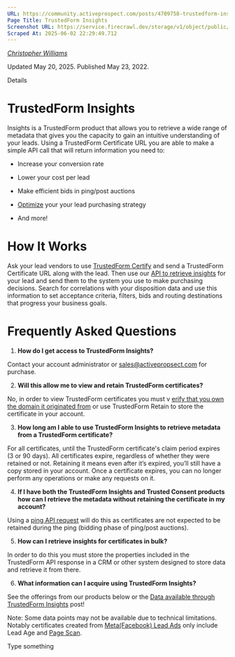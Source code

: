 ```yaml
---
URL: https://community.activeprospect.com/posts/4709758-trustedform-insights
Page Title: TrustedForm Insights
Screenshot URL: https://service.firecrawl.dev/storage/v1/object/public/media/screenshot-b511cd55-2177-44da-b162-f0c873efd995.png
Scraped At: 2025-06-02 22:29:49.712
---
```



[_Christopher Williams_](https://community.activeprospect.com/memberships/7846678-christopher-williams)

Updated May 20, 2025. Published May 23, 2022.

Details

# TrustedForm Insights

Insights is a TrustedForm product that allows you to retrieve a wide range of metadata that gives you the capacity to gain an intuitive understanding of your leads. Using a TrustedForm Certificate URL you are able to make a simple API call that will return information you need to:

- Increase your conversion rate

- Lower your cost per lead

- Make efficient bids in ping/post auctions

- [Optimize](https://activeprospect.com/resources/lead-optimization-wp-lp/) your your lead purchasing strategy

- And more!
# How It Works

Ask your lead vendors to use [TrustedForm Certify](https://activeprospect.com/trustedform/certify/) and send a TrustedForm Certificate URL along with the lead. Then use our [API to retrieve insights](https://developers.activeprospect.com/docs/trustedform/api/v3.0/tag/Retrieving-Insights/) for your lead and send them to the system you use to make purchasing decisions. Search for correlations with your disposition data and use this information to set acceptance criteria, filters, bids and routing destinations that progress your business goals.

# Frequently Asked Questions

1. **How do I get access to TrustedForm Insights?**

Contact your account administrator or sales@activepropsect.com for purchase.

2. **Will this allow me to view and retain TrustedForm certificates?**

No, in order to view TrustedForm certificates you must v [erify that you own the domain it originated from](https://community.activeprospect.com/posts/4649879-verify-domain-ownership) or use TrustedForm Retain to store the certificate in your account.

3. **How long am I able to use TrustedForm Insights to retrieve metadata from a TrustedForm certificate?**

For all certificates, until the TrustedForm certificate's claim period expires (3 or 90 days). All certificates expire, regardless of whether they were retained or not. Retaining it means even after it’s expired, you’ll still have a copy stored in your account. Once a certificate expires, you can no longer perform any operations or make any requests on it.

4. **If I have both the TrustedForm Insights and Trusted Consent products how can I retrieve the metadata without retaining the certificate in my account?**

Using a [ping API request](https://developers.activeprospect.com/docs/trustedform/api/v3.0/tag/Ping/) will do this as certificates are not expected to be retained during the ping (bidding phase of ping/post auctions).

5. **How can I retrieve insights for certificates in bulk?**

In order to do this you must store the properties included in the TrustedForm API response in a CRM or other system designed to store data and retrieve it from there.

6. **What information can I acquire using TrustedForm Insights?**

See the offerings from our products below or the [Data available through TrustedForm Insights](https://community.activeprospect.com/posts/4112140-data-available-through-trustedform-insights) post!

Note: Some data points may not be available due to technical limitations. Notably certificates created from [Meta(Facebook) Lead Ads](https://www.facebook.com/business/help/1481110642181372?id=735435806665862) only include Lead Age and [Page Scan](https://community.activeprospect.com/posts/4913897-does-page-scan-work-for-trustedform-facebook-lead-ads-certificates).

Type something
